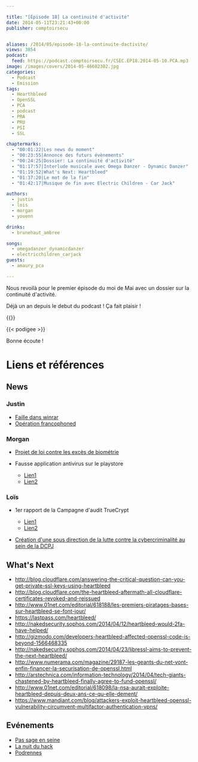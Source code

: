 ```yaml
---

title: "[Épisode 18] La continuité d'activité"
date: 2014-05-11T23:21:43+00:00
publisher: comptoirsecu


aliases: /2014/05/episode-18-la-continuite-dactivite/
views: 3854
podcast:
  feed: https://podcast.comptoirsecu.fr/CSEC.EP18.2014-05-10.PCA.mp3
image: /images/covers/2014-05-46602302.jpg
categories:
  - Podcast
  - Emission
tags:
  - Hearthbleed
  - OpenSSL
  - PCA
  - podcast
  - PRA
  - PRU
  - PSI
  - SSL

chaptermarks:
  - "00:01:22|Les news du moment"
  - "00:23:55|Annonce des futurs évènements"
  - "00:24:25|Dossier: La continuité d'activité"
  - "01:17:57|Interlude musicale avec Omega Danzer - Dynamic Danzer"
  - "01:19:52|What's Next: Heartbleed"
  - "01:37:20|Le mot de la fin"
  - "01:42:17|Musique de fin avec Electric Children - Car Jack"

authors:
  - justin
  - lois
  - morgan
  - youenn

drinks:
  - brunehaut_ambree

songs:
  - omegadanzer_dynamicdanzer
  - electricchildren_carjack
guests:
  - amaury_pca

---
```


Nous revoilà pour le premier épisode du moi de Mai avec un dossier sur la continuité d'activité.

Déjà un an depuis le debut du podcast ! Ça fait plaisir !

{{<chaptermarks>}}

{{< podigee >}}


Bonne écoute !

# Liens et références

## News

### Justin

- [Faille dans winrar](http://securityaffairs.co/wordpress/23623/hacking/winrar-zero-day.html)
- [Opération francophoned](http://www.symantec.com/connect/ko/blogs/operation-francophoned-persistence-and-evolution-dual-pronged-social-engineering-attack)

### Morgan

- [Projet de loi contre les excès de biométrie](http://www.numerama.com/magazine/29124-une-loi-contre-les-exces-de-la-biometrie-a-ameliorer.html)

- Fausse application antivirus sur le playstore
  - [Lien1](http://nakedsecurity.sophos.com/2014/04/09/google-takes-down-fake-anti-virus-app-that-duped-10000-users-on-play-store/)
  - [Lien2](http://www.androidpolice.com/2014/04/06/the-1-new-paid-app-in-the-play-store-costs-4-has-over-10000-downloads-a-4-7-star-rating-and-its-a-total-scam/)

### Loïs

- 1er rapport de la Campagne d'audit TrueCrypt
  - [Lien1](http://istruecryptauditedyet.com/)
  - [Lien2](https://opencryptoaudit.org/reports/iSec_Final_Open_Crypto_Audit_Project_TrueCrypt_Security_Assessment.pdf)

- [Création d'une sous direction de la lutte contre la cybercriminalité au sein de la DCPJ](http://www.unitesgppolice.com/media/upload/document/f9be343f-2014-04-07_CTPN2.pdf)

## What's Next

- <http://blog.cloudflare.com/answering-the-critical-question-can-you-get-private-ssl-keys-using-heartbleed>
- <http://blog.cloudflare.com/the-heartbleed-aftermath-all-cloudflare-certificates-revoked-and-reissued>
- <http://www.01net.com/editorial/618188/les-premiers-piratages-bases-sur-heartbleed-se-font-jour/>
- <https://lastpass.com/heartbleed/>
- <http://nakedsecurity.sophos.com/2014/04/12/heartbleed-would-2fa-have-helped/>
- <http://gizmodo.com/developers-heartbleed-affected-openssl-code-is-beyond-1566468335>
- <http://nakedsecurity.sophos.com/2014/04/23/libressl-aims-to-prevent-the-next-heartbleed/>
- <http://www.numerama.com/magazine/29187-les-geants-du-net-vont-enfin-financer-la-securisation-de-openssl.html>
- <http://arstechnica.com/information-technology/2014/04/tech-giants-chastened-by-heartbleed-finally-agree-to-fund-openssl/>
- <http://www.01net.com/editorial/618098/la-nsa-aurait-exploite-heartbleed-depuis-deux-ans-ce-qu-elle-dement/>
- <https://www.mandiant.com/blog/attackers-exploit-heartbleed-openssl-vulnerability-circumvent-multifactor-authentication-vpns/>

## Evénements

- [Pas sage en seine](http://www.passageenseine.org/)
- [La nuit du hack](http://www.nuitduhack.com/)
- [Podrennes](https://plus.google.com/u/0/events/coeemmh7jiilbfgdiujvi1np670)
